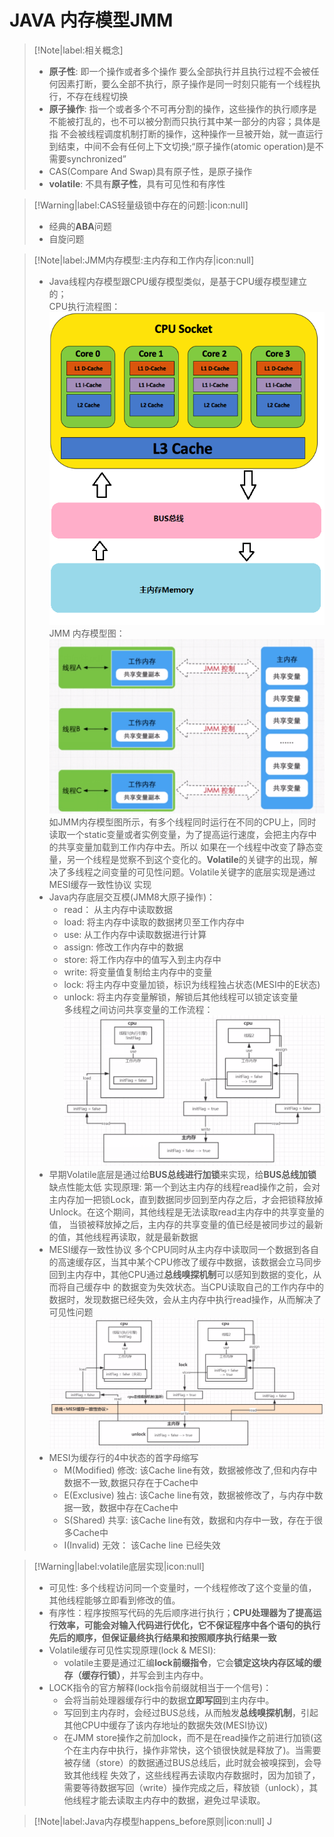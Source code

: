 # JAVA 内存模型JMM

> [!Note|label:相关概念]
> - **原子性**: 即一个操作或者多个操作 要么全部执行并且执行过程不会被任何因素打断，要么全部不执行，原子操作是同一时刻只能有一个线程执行，不存在线程切换
> - **原子操作**: 指一个或者多个不可再分割的操作，这些操作的执行顺序是不能被打乱的，也不可以被分割而只执行其中某一部分的内容；具体是指
    不会被线程调度机制打断的操作，这种操作一旦被开始，就一直运行到结束，中间不会有任何上下文切换;“原子操作(atomic operation)是不需要synchronized”
> - CAS(Compare And Swap)具有原子性，是原子操作
> - **volatile**: 不具有**原子性**，具有可见性和有序性


> [!Warning|label:CAS轻量级锁中存在的问题:|icon:null]
>
> + 经典的**ABA**问题
> + 自旋问题

> [!Note|label:JMM内存模型:主内存和工作内存|icon:null]
> + Java线程内存模型跟CPU缓存模型类似，是基于CPU缓存模型建立的；    
>   CPU执行流程图：    
>   ![CPU执行流程图](./Image/JMM/jmm_0.jpg)    
>   JMM 内存模型图：   
>   ![JMM内存模型图](./Image/JMM/jmm_1.png)   
>   如JMM内存模型图所示，有多个线程同时运行在不同的CPU上，同时读取一个static变量或者实例变量，为了提高运行速度，会把主内存中的共享变量加载到工作内存中去。所以
>   如果在一个线程中改变了静态变量，另一个线程是觉察不到这个变化的。**Volatile**的关键字的出现，解决了多线程之间变量的可见性问题。Volatile关键字的底层实现是通过MESI缓存一致性协议
>   实现    
> + Java内存底层交互模(JMM8大原子操作)：
>   - read： 从主内存中读取数据
>   - load:  将主内存中读取的数据拷贝至工作内存中
>   - use:   从工作内存中读取数据进行计算
>   - assign: 修改工作内存中的数据
>   - store: 将工作内存中的值写入到主内存中
>   - write: 将变量值复制给主内存中的变量
>   - lock: 将主内存中变量加锁，标识为线程独占状态(MESI中的E状态)
>   - unlock: 将主内存变量解锁，解锁后其他线程可以锁定该变量     
>   多线程之间访问共享变量的工作流程：   
>   ![多线程之间访问共享变量](./Image/JMM/jmm_3.png)
> + 早期Volatile底层是通过给**BUS总线进行加锁**来实现，给**BUS总线加锁**缺点性能太低
>   实现原理: 第一个到达主内存的线程read操作之前，会对主内存加一把锁Lock，直到数据同步回到至内存之后，才会把锁释放掉Unlock。在这个期间，其他线程是无法读取read主内存中的共享变量的值，
>   当锁被释放掉之后，主内存的共享变量的值已经是被同步过的最新的值，其他线程再读取，就是最新数据
> + MESI缓存一致性协议
>   多个CPU同时从主内存中读取同一个数据到各自的高速缓存区，当其中某个CPU修改了缓存中数据，该数据会立马同步回到主内存中，其他CPU通过**总线嗅探机制**可以感知到数据的变化，从而将自己缓存中
>   的数据变为失效状态。当CPU读取自己的工作内存中的数据时，发现数据已经失效，会从主内存中执行read操作，从而解决了可见性问题
>   ![MESI缓存一致性协议](./Image/JMM/jmm_2.png)
> + MESI为缓存行的4中状态的首字母缩写
>   - M(Modified) 修改: 该Cache line有效，数据被修改了,但和内存中数据不一致,数据只存在于Cache中
>   - E(Exclusive) 独占: 该Cache line有效，数据被修改了，与内存中数据一致，数据中存在Cache中
>   - S(Shared) 共享: 该Cache line有效，数据和内存中一致，存在于很多Cache中
>   - I(Invalid) 无效： 该Cache line 已经失效

> [!Warning|label:volatile底层实现|icon:null]
> + 可见性: 多个线程访问同一个变量时，一个线程修改了这个变量的值，其他线程能够立即看到修改的值。
> + 有序性：程序按照写代码的先后顺序进行执行；**CPU处理器为了提高运行效率，可能会对输入代码进行优化，它不保证程序中各个语句的执行先后的顺序，但保证最终执行结果和按照顺序执行结果一致**
> + Volatile缓存可见性实现原理(lock & MESI):
>    - volatile主要是通过汇编**lock前缀指令**，它会**锁定这块内存区域的缓存（缓存行锁）**，并写会到主内存中。
> + LOCK指令的官方解释(lock指令前缀就相当于一个信号)：
>   - 会将当前处理器缓存行中的数据**立即写回**到主内存中。
>   - 写回到主内存时，会经过BUS总线，从而触发**总线嗅探机制**，引起其他CPU中缓存了该内存地址的数据失效(MESI协议)
>   - 在JMM store操作之前加lock，而不是在read操作之前进行加锁(这个在主内存中执行，操作非常快，这个锁很快就是释放了)。当需要被存储（store）的数据通过BUS总线后，此时就会被嗅探到，会导致其他线程
> 失效了，这些线程再去读取内存数据时，因为加锁了，需要等待数据写回（write）操作完成之后，释放锁（unlock），其他线程才能去读取主内存中的数据，避免过早读取。

> [!Note|label:Java内存模型happens_before原则|icon:null]
> J

